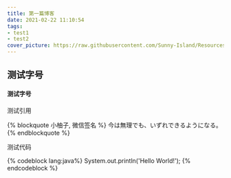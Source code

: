 ```yaml
---
title: 第一篇博客
date: 2021-02-22 11:10:54
tags: 
- test1
- test2
cover_picture: https://raw.githubusercontent.com/Sunny-Island/Resources/main/images/nice.jpg
---
```


## 测试字号
#### 测试字号

测试引用

{% blockquote  小柚子, 微信签名 %}
今は無理でも、いずれできるようになる。
{% endblockquote %}

测试代码

{% codeblock lang:java%}
System.out.println('Hello World!');
{% endcodeblock %}

